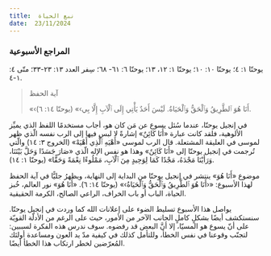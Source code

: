 ```yaml
---
title:  نبع الحياة
date:  23/11/2024
---
```


### المراجع الأسبوعية
يوحنّا ١: ٤؛ يوحنّا ١٠: ١٠؛ يوحنّا ١: ١٢، ١٣؛ يوحنّا ٦: ٦١- ٦٨؛ سِفر العدد ١٣: ٢٣-٣٣؛ متّى ٤: ١-٤.

> <p>آية الحفظ</p>
> «‹أَنَا هُوَ ٱلطَّرِيقُ وَٱلْحَقُّ وَٱلْحَيَاةُ. لَيْسَ أَحَدٌ يَأْتِي إِلَى ٱلْآبِ إِلَّا بِي›» (يوحنّا ١٤: ٦).

في إنجيل يوحنّا، عندما سُئل يسوع عن مَن كان هو، أجاب مستخدمًا اللفظ الذي يميِّز الألوهية، فلقد كانت عبارة «أَنَا كَائِنٌ» إشارةً لا لبس فيها إلى الرب نفسه الّذي ظهر لموسى في العليقة المشتعلة. قال الرب لموسى «أَهْيَهِ ٱلَّذِي أَهْيَهْ» (الخروج ٣: ١٤) والّتي تُرجمت في إنجيل يوحنّا إلى «أَنَا كَائِنٌ» وهذا هو نفس الإله الّذي «صَارَ جَسَدًا وَحَلَّ بَيْنَنَا، وَرَأَيْنَا مَجْدَهُ، مَجْدًا كَمَا لِوَحِيدٍ مِنَ ٱلْآبِ، مَمْلُوءًا نِعْمَةً وَحَقًّا» (يوحنّا ١: ١٤).

موضوع «أَنَا هُوَ» ينتشر في إنجيل يوحنّا من البداية إلى النهاية، ويظهرُ جليًّا في آية الحفظ لهذا الأسبوع: «‹أَنَا هُوَ ٱلطَّرِيقُ وَٱلْحَقُّ وَٱلْحَيَاةُ›» (يوحنّا ١٤: ٦). «أَنَا هُوَ» نور العالم، خُبز الحياة، الباب أو باب الخراف، الراعي الصالح، الكرمة الحقيقية.

يواصل هذا الأسبوع تسليط الضوء على إعلانات الله كما وردت في إنجيل يوحنّا. سنستكشف أيضًا بشكلٍ كاملٍ الجانب الآخر من الأمور، حيث على الرغم من الأدلّة القويّة على أنّ يسوع هو المسيّا، إلا أنَّ البعض قد رفضوه. سوف ندرس هذه الفكرة لسببين: لتجنّب وقوعنا في نفس الخطأ، وللتأمل كذلك في كيفية مدّ يد العون ومساعدة أولئك المُعرّضين لخطر ارتكاب هذا الخطأ أيضًا.